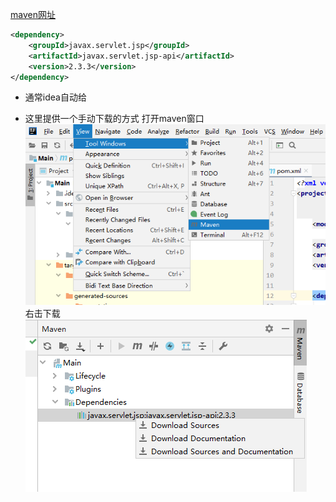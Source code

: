 [maven网址](https://central.sonatype.com/?smo=true)
```xml
<dependency>
    <groupId>javax.servlet.jsp</groupId>
    <artifactId>javax.servlet.jsp-api</artifactId>
    <version>2.3.3</version>
</dependency>
```
- 通常idea自动给


- 这里提供一个手动下载的方式
打开maven窗口
![alt text](assets/04-引用jar包/image.png)
右击下载
![alt text](assets/04-引用jar包/image-1.png)